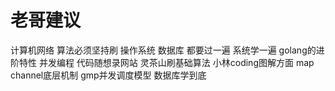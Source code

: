 # 老哥建议

计算机网络 算法必须坚持刷 操作系统 数据库 都要过一遍 系统学一遍 golang的进阶特性 并发编程 代码随想录网站 灵茶山刷基础算法 小林coding图解方面  map channel底层机制 gmp并发调度模型 数据库学到底 